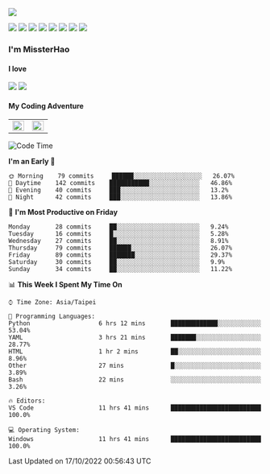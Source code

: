 ![](https://komarev.com/ghpvc/?username=MissterHao&color=ff69b4)

[![](https://img.shields.io/badge/Amazon%20AWS-%23232F3E?logo=amazon-aws&logoColor=white&style=for-the-badge)](https://aws.amazon.com/)
[![](https://img.shields.io/badge/Python-3776AB?style=for-the-badge&logo=python&logoColor=white)](https://www.djangoproject.com/)
[![](https://img.shields.io/badge/Django-092E20?style=for-the-badge&logo=django&logoColor=white)](https://www.python.org/)
[![](https://img.shields.io/badge/Flask-000000?style=for-the-badge&logo=flask&logoColor=white)](https://flask.palletsprojects.com/en/2.1.x/)
[![](https://img.shields.io/badge/go-%2300ADD8.svg?&style=for-the-badge&logo=go&logoColor=white)](https://golang.org/)
[![](https://img.shields.io/badge/javascript-%23F7DF1E.svg?&style=for-the-badge&logo=javascript&logoColor=black)](https://www.javascript.com/)
[![](https://img.shields.io/badge/mysql-%234479A1.svg?&style=for-the-badge&logo=mysql&logoColor=white)](https://www.mysql.com/)
[![](https://img.shields.io/badge/docker-%232496ED.svg?&style=for-the-badge&logo=docker&logoColor=white)](https://www.docker.com/)

### I'm MissterHao

#### I love  
![](https://img.shields.io/badge/Netflix-E50914?style=for-the-badge&logo=netflix&logoColor=white)
![](https://img.shields.io/badge/YouTube-FF0000?style=for-the-badge&logo=youtube&logoColor=white)

#### My Coding Adventure
<!-- Readme stats -->
<!-- https://github.com/anuraghazra/github-readme-stats -->
<table>
<tr>
    <td valign="top" width="50%">
    <img src="https://github-readme-stats.vercel.app/api?username=MissterHao&hide_border=true&show_icons=true&locale=en" align="left" style="width: 100%" />
    </td>
    <td valign="top" width="50%">
    <img src="https://github-readme-stats.vercel.app/api/top-langs?username=MissterHao&hide_border=true&show_icons=true&locale=en&layout=compact" align="left" style="width: 100%" />
    </td>
</tr>
</table>  


<!--START_SECTION:waka-->
![Code Time](http://img.shields.io/badge/Code%20Time-536%20hrs%2045%20mins-blue)

**I'm an Early 🐤** 

```text
🌞 Morning    79 commits     ██████░░░░░░░░░░░░░░░░░░░   26.07% 
🌆 Daytime    142 commits    ███████████░░░░░░░░░░░░░░   46.86% 
🌃 Evening    40 commits     ███░░░░░░░░░░░░░░░░░░░░░░   13.2% 
🌙 Night      42 commits     ███░░░░░░░░░░░░░░░░░░░░░░   13.86%

```
📅 **I'm Most Productive on Friday** 

```text
Monday       28 commits     ██░░░░░░░░░░░░░░░░░░░░░░░   9.24% 
Tuesday      16 commits     █░░░░░░░░░░░░░░░░░░░░░░░░   5.28% 
Wednesday    27 commits     ██░░░░░░░░░░░░░░░░░░░░░░░   8.91% 
Thursday     79 commits     ██████░░░░░░░░░░░░░░░░░░░   26.07% 
Friday       89 commits     ███████░░░░░░░░░░░░░░░░░░   29.37% 
Saturday     30 commits     ██░░░░░░░░░░░░░░░░░░░░░░░   9.9% 
Sunday       34 commits     ██░░░░░░░░░░░░░░░░░░░░░░░   11.22%

```


📊 **This Week I Spent My Time On** 

```text
⌚︎ Time Zone: Asia/Taipei

💬 Programming Languages: 
Python                   6 hrs 12 mins       █████████████░░░░░░░░░░░░   53.04% 
YAML                     3 hrs 21 mins       ███████░░░░░░░░░░░░░░░░░░   28.77% 
HTML                     1 hr 2 mins         ██░░░░░░░░░░░░░░░░░░░░░░░   8.96% 
Other                    27 mins             █░░░░░░░░░░░░░░░░░░░░░░░░   3.89% 
Bash                     22 mins             ░░░░░░░░░░░░░░░░░░░░░░░░░   3.26%

🔥 Editors: 
VS Code                  11 hrs 41 mins      █████████████████████████   100.0%

💻 Operating System: 
Windows                  11 hrs 41 mins      █████████████████████████   100.0%

```


 Last Updated on 17/10/2022 00:56:43 UTC
<!--END_SECTION:waka-->

<!--
**MissterHao/MissterHao** is a ✨ _special_ ✨ repository because its `README.md` (this file) appears on your GitHub profile.

Here are some ideas to get you started:

- 🔭 I’m currently working on ...
- 🌱 I’m currently learning ...
- 👯 I’m looking to collaborate on ...
- 🤔 I’m looking for help with ...
- 💬 Ask me about ...
- 📫 How to reach me: ...
- 😄 Pronouns: ...
- ⚡ Fun fact: ...
-->
